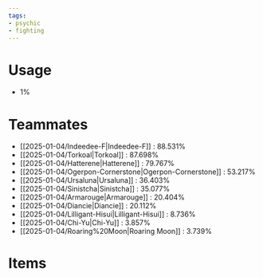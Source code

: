 ```yaml
---
tags:
- psychic
- fighting
---
```

# Usage
- 1%
# Teammates
- [[2025-01-04/Indeedee-F|Indeedee-F]] : 88.531%
- [[2025-01-04/Torkoal|Torkoal]] : 87.698%
- [[2025-01-04/Hatterene|Hatterene]] : 79.767%
- [[2025-01-04/Ogerpon-Cornerstone|Ogerpon-Cornerstone]] : 53.217%
- [[2025-01-04/Ursaluna|Ursaluna]] : 36.403%
- [[2025-01-04/Sinistcha|Sinistcha]] : 35.077%
- [[2025-01-04/Armarouge|Armarouge]] : 20.404%
- [[2025-01-04/Diancie|Diancie]] : 20.112%
- [[2025-01-04/Lilligant-Hisui|Lilligant-Hisui]] : 8.736%
- [[2025-01-04/Chi-Yu|Chi-Yu]] : 3.857%
- [[2025-01-04/Roaring%20Moon|Roaring Moon]] : 3.739%
# Items